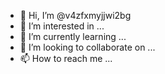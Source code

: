 - 👋 Hi, I’m @v4zfxmyjjwi2bg
- 👀 I’m interested in ...
- 🌱 I’m currently learning ...
- 💞️ I’m looking to collaborate on ...
- 📫 How to reach me ...

<!---
v4zfxmyjjwi2bg/v4zfxmyjjwi2bg is a ✨ special ✨ repository because its `README.md` (this file) appears on your GitHub profile.
You can click the Preview link to take a look at your changes.
--->
